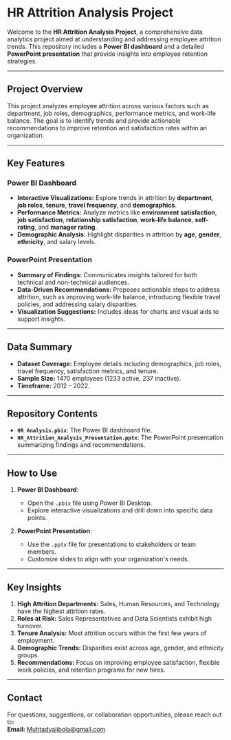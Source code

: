 # HR Attrition Analysis Project

Welcome to the **HR Attrition Analysis Project**, a comprehensive data analytics project aimed at understanding and addressing employee attrition trends. This repository includes a **Power BI dashboard** and a detailed **PowerPoint presentation** that provide insights into employee retention strategies.

---

## Project Overview
This project analyzes employee attrition across various factors such as department, job roles, demographics, performance metrics, and work-life balance. The goal is to identify trends and provide actionable recommendations to improve retention and satisfaction rates within an organization.

---

## Key Features

### Power BI Dashboard
- **Interactive Visualizations:** Explore trends in attrition by **department**, **job roles**, **tenure**, **travel frequency**, and **demographics**.
- **Performance Metrics:** Analyze metrics like **environment satisfaction**, **job satisfaction**, **relationship satisfaction**, **work-life balance**, **self-rating**, and **manager rating**.
- **Demographic Analysis:** Highlight disparities in attrition by **age**, **gender**, **ethnicity**, and salary levels.

### PowerPoint Presentation
- **Summary of Findings:** Communicates insights tailored for both technical and non-technical audiences.
- **Data-Driven Recommendations:** Proposes actionable steps to address attrition, such as improving work-life balance, introducing flexible travel policies, and addressing salary disparities.
- **Visualization Suggestions:** Includes ideas for charts and visual aids to support insights.

---

## Data Summary
- **Dataset Coverage:** Employee details including demographics, job roles, travel frequency, satisfaction metrics, and tenure.
- **Sample Size:** 1470 employees (1233 active, 237 inactive).
- **Timeframe:** 2012 – 2022.

---

## Repository Contents
- **`HR Analysis.pbix`**: The Power BI dashboard file.
- **`HR_Attrition_Analysis_Presentation.pptx`**: The PowerPoint presentation summarizing findings and recommendations.

---

## How to Use
1. **Power BI Dashboard**:
   - Open the `.pbix` file using Power BI Desktop.
   - Explore interactive visualizations and drill down into specific data points.

2. **PowerPoint Presentation**:
   - Use the `.pptx` file for presentations to stakeholders or team members.
   - Customize slides to align with your organization's needs.

---

## Key Insights
1. **High Attrition Departments:** Sales, Human Resources, and Technology have the highest attrition rates.
2. **Roles at Risk:** Sales Representatives and Data Scientists exhibit high turnover.
3. **Tenure Analysis:** Most attrition occurs within the first few years of employment.
4. **Demographic Trends:** Disparities exist across age, gender, and ethnicity groups.
5. **Recommendations:** Focus on improving employee satisfaction, flexible work policies, and retention programs for new hires.

---

## Contact
For questions, suggestions, or collaboration opportunities, please reach out to:  
**Email:** Muhtadyajibola@gmail.com
